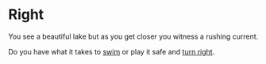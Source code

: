# Right

You see a beautiful lake but as you get closer you witness a rushing current. 

Do you have what it takes to [swim](swim.md) or play it safe and [turn right](right2.md).